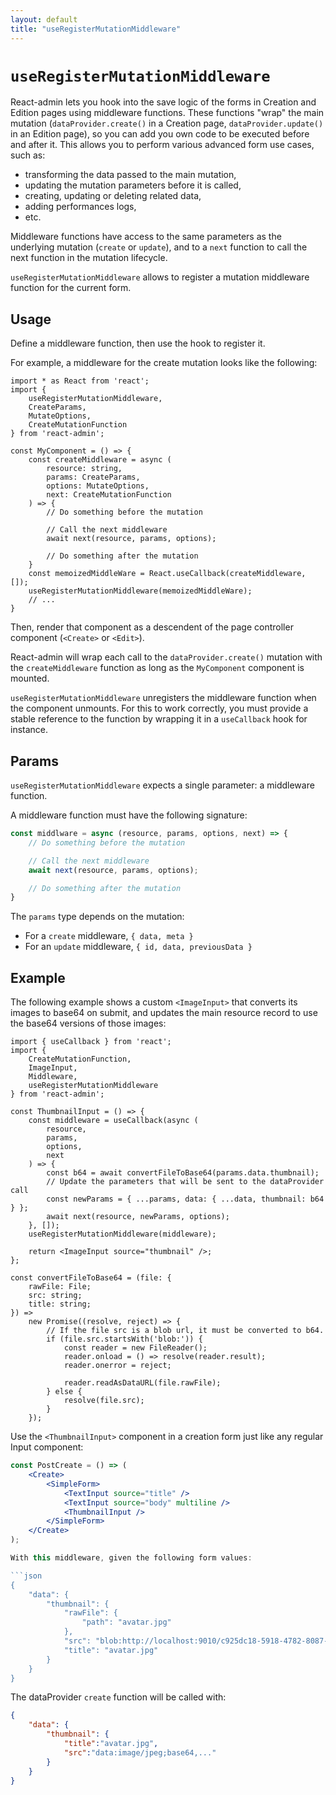 ```yaml
---
layout: default
title: "useRegisterMutationMiddleware"
---
```


# `useRegisterMutationMiddleware`

React-admin lets you hook into the save logic of the forms in Creation and Edition pages using middleware functions. These functions "wrap" the main mutation (`dataProvider.create()` in a Creation page, `dataProvider.update()` in an Edition page), so you can add you own code to be executed before and after it. This allows you to perform various advanced form use cases, such as:

- transforming the data passed to the main mutation,
- updating the mutation parameters before it is called,
- creating, updating or deleting related data,
- adding performances logs,
- etc.

Middleware functions have access to the same parameters as the underlying mutation (`create` or `update`), and to a `next` function to call the next function in the mutation lifecycle.

`useRegisterMutationMiddleware` allows to register a mutation middleware function for the current form.

## Usage

Define a middleware function, then use the hook to register it. 

For example, a middleware for the create mutation looks like the following:

```tsx
import * as React from 'react';
import {
    useRegisterMutationMiddleware,
    CreateParams,
    MutateOptions,
    CreateMutationFunction
} from 'react-admin';

const MyComponent = () => {
    const createMiddleware = async (
        resource: string,
        params: CreateParams,
        options: MutateOptions,
        next: CreateMutationFunction
    ) => {
        // Do something before the mutation

        // Call the next middleware
        await next(resource, params, options);

        // Do something after the mutation
    }
    const memoizedMiddleWare = React.useCallback(createMiddleware, []);
    useRegisterMutationMiddleware(memoizedMiddleWare);
    // ...
}
```

Then, render that component as a descendent of the page controller component (`<Create>` or `<Edit>`).

React-admin will wrap each call to the `dataProvider.create()` mutation with the `createMiddleware` function as long as the `MyComponent` component is mounted.

`useRegisterMutationMiddleware` unregisters the middleware function when the component unmounts. For this to work correctly, you must provide a stable reference to the function by wrapping it in a `useCallback` hook for instance.

## Params

`useRegisterMutationMiddleware` expects a single parameter: a middleware function.

A middleware function must have the following signature:

```jsx
const middlware = async (resource, params, options, next) => {
    // Do something before the mutation

    // Call the next middleware
    await next(resource, params, options);

    // Do something after the mutation
}
```

The `params` type depends on the mutation:

- For a `create` middleware, `{ data, meta }`
- For an `update` middleware, `{ id, data, previousData }`

## Example

The following example shows a custom `<ImageInput>` that converts its images to base64 on submit, and updates the main resource record to use the base64 versions of those images:

```tsx
import { useCallback } from 'react';
import { 
    CreateMutationFunction,
    ImageInput,
    Middleware,
    useRegisterMutationMiddleware
} from 'react-admin';

const ThumbnailInput = () => {
    const middleware = useCallback(async (
        resource,
        params,
        options,
        next
    ) => {
        const b64 = await convertFileToBase64(params.data.thumbnail);
        // Update the parameters that will be sent to the dataProvider call
        const newParams = { ...params, data: { ...data, thumbnail: b64 } };
        await next(resource, newParams, options);
    }, []);
    useRegisterMutationMiddleware(middleware);

    return <ImageInput source="thumbnail" />;
};

const convertFileToBase64 = (file: {
    rawFile: File;
    src: string;
    title: string;
}) =>
    new Promise((resolve, reject) => {
        // If the file src is a blob url, it must be converted to b64.
        if (file.src.startsWith('blob:')) {
            const reader = new FileReader();
            reader.onload = () => resolve(reader.result);
            reader.onerror = reject;

            reader.readAsDataURL(file.rawFile);
        } else {
            resolve(file.src);
        }
    });
```

Use the `<ThumbnailInput>` component in a creation form just like any regular Input component:

```jsx
const PostCreate = () => (
    <Create>
        <SimpleForm>
            <TextInput source="title" />
            <TextInput source="body" multiline />
            <ThumbnailInput />
        </SimpleForm>
    </Create>
);

With this middleware, given the following form values:

```json
{
    "data": {
        "thumbnail": {
            "rawFile": {
                "path": "avatar.jpg"
            },
            "src": "blob:http://localhost:9010/c925dc18-5918-4782-8087-b2464896b8f9",
            "title": "avatar.jpg"
        }
    }
}
```

The dataProvider `create` function will be called with:

```json
{
    "data": {
        "thumbnail": {
            "title":"avatar.jpg",
            "src":"data:image/jpeg;base64,..."
        }
    }
}
```